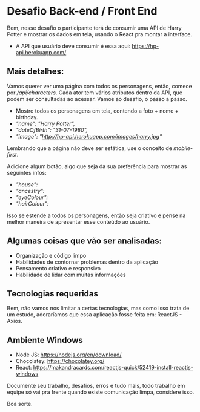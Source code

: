 # Desafio Back-end / Front End

Bem, nesse desafio o participante terá de consumir uma API de Harry Potter e mostrar os dados em tela, usando o React pra montar a interface.

 - A API que usuário deve consumir é essa aqui: https://hp-api.herokuapp.com/
  

 ## Mais detalhes:

Vamos querer ver uma página com todos os personagens, então, comece por _/api/characters_. Cada ator tem vários atributos dentro da API, que podem ser consultadas ao acessar. Vamos ao desafio, o passo a passo.

 - Mostre todos os personagens em tela, contendo a foto + nome + birthday. 
 - _"name": "Harry Potter",_ 
 - _"dateOfBirth": "31-07-1980",_
 - _"image": "http://hp-api.herokuapp.com/images/harry.jpg"_

Lembrando que a página não deve ser estática, use o conceito de _mobile-first_. 

Adicione algum botão, algo que seja da sua preferência para mostrar as seguintes infos:

- _"house":_
- _"ancestry":_
- _"eyeColour":_
- _"hairColour":_

 Isso se estende a todos os personagens, então seja criativo e pense na melhor maneira de apresentar esse conteúdo ao usuário.

## Algumas coisas que vão ser analisadas:

 - Organização e código limpo
 - Habilidades de contornar problemas dentro da aplicação
 - Pensamento criativo e responsivo 
 - Habilidade de lidar com muitas informações
  

  ## Tecnologias requeridas

Bem, não vamos nos limitar a certas tecnologias, mas como isso trata de um estudo, adoraríamos que essa aplicação fosse feita em: ReactJS - Axios.

## Ambiente Windows 

 - Node JS: https://nodejs.org/en/download/
 - Chocolatey: https://chocolatey.org/
 - React: https://makandracards.com/reactjs-quick/52419-install-reactjs-windows

Documente seu trabalho, desafios, erros e tudo mais, todo trabalho em equipe só vai pra frente quando existe comunicação limpa, considere isso.

Boa sorte.




